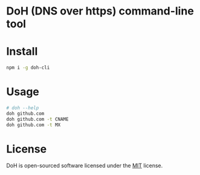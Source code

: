# DoH (DNS over https) command-line tool

# Install

```bash
npm i -g doh-cli
```

# Usage

```bash
# doh --help
doh github.com
doh github.com -t CNAME
doh github.com -t MX
```

# License
DoH is open-sourced software licensed under the [MIT](./LICENSE) license.
